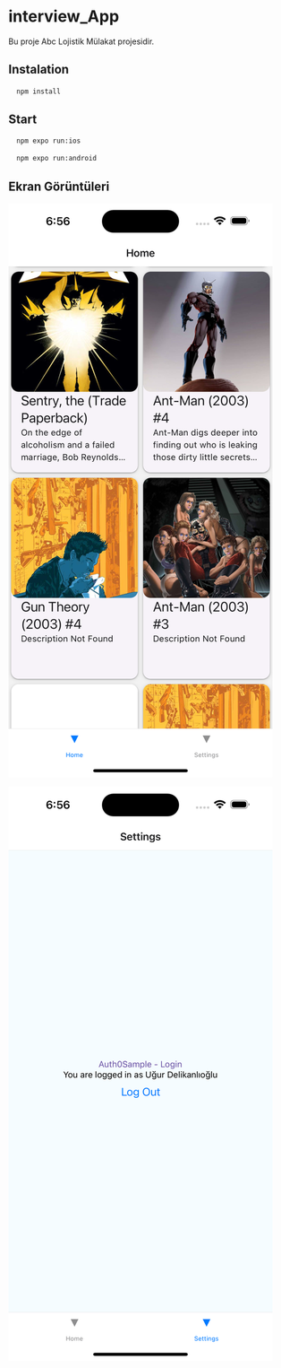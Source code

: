 # interview_App

Bu proje Abc Lojistik Mülakat projesidir.


## Instalation


```bash
  npm install
```

## Start
```bash
  npm expo run:ios
```

```bash
  npm expo run:android
```


## Ekran Görüntüleri

![Uygulama Ekran Görüntüsü](https://github.com/ugurde98/interview_app/blob/prod/ScreenShots/Simulator%20Screen%20Shot%20-%20iPhone%2014%20Pro%20Max%20-%202023-04-30%20at%2006.56.07.png)

![Uygulama Ekran Görüntüsü](https://github.com/ugurde98/interview_app/blob/prod/ScreenShots/Simulator%20Screen%20Shot%20-%20iPhone%2014%20Pro%20Max%20-%202023-04-30%20at%2006.56.16.png)

